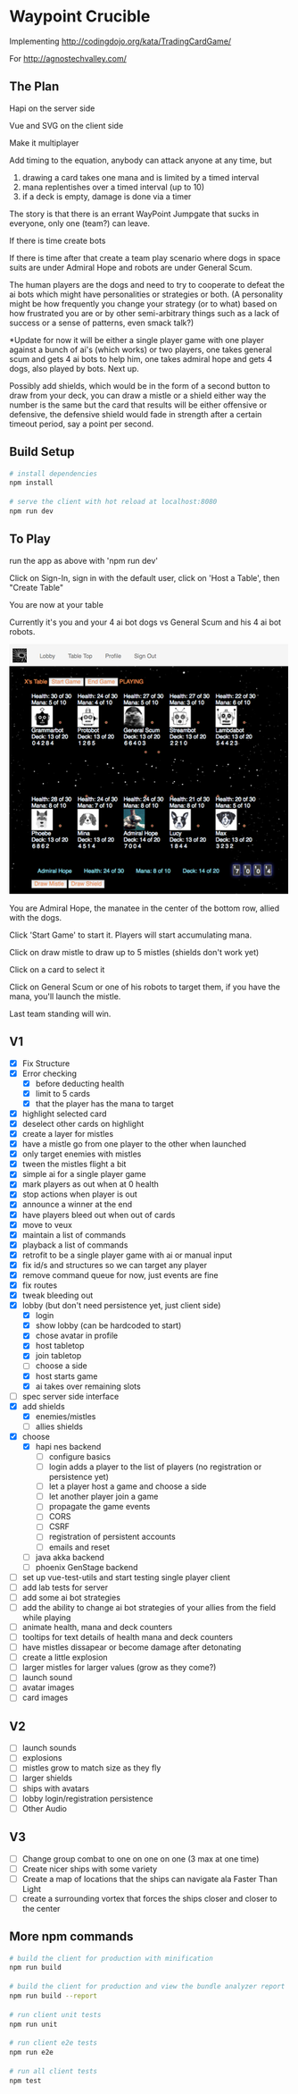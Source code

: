 # Waypoint Crucible

Implementing
http://codingdojo.org/kata/TradingCardGame/

For
http://agnostechvalley.com/

## The Plan

Hapi on the server side

Vue and SVG on the client side

Make it multiplayer

Add timing to the equation, anybody can attack anyone at any time, but 

1) drawing a card takes one mana and is limited by a timed interval
2) mana replentishes over a timed interval (up to 10)
3) if a deck is empty, damage is done via a timer

The story is that there is an errant WayPoint Jumpgate that sucks in everyone, only one (team?) can leave.

If there is time create bots

If there is time after that create a team play scenario where dogs in space suits are under Admiral Hope
and robots are under General Scum.

The human players are the dogs and need to try to cooperate to defeat the ai bots which might have personalities or strategies or both. (A personality might be how frequently you change your strategy (or to what) based on how frustrated you are or by other semi-arbitrary things such as a lack of success or a sense of patterns, even smack talk?)

*Update for now it will be either a single player game with one player against a bunch of ai's (which works) or two players, one takes general scum and gets 4 ai bots to help him, one takes admiral hope and gets 4 dogs, also played by bots. Next up.

Possibly add shields, which would be in the form of a second button to draw from your deck, you can draw a mistle or a shield either way the number is the same but the card that results will be either offensive or defensive, the defensive shield would fade in strength after a certain timeout period, say a point per second.


## Build Setup

``` bash
# install dependencies
npm install

# serve the client with hot reload at localhost:8080
npm run dev

```

## To Play

run the app as above with 'npm run dev'

Click on Sign-In, sign in with the default user, click on 'Host a Table', then "Create Table"
 
You are now at your table 

Currently it's you and your 4 ai bot dogs vs General Scum and his 4 ai bot robots.

![A screenshot of the current state of the game, 10 postage stamp sized avatars and some dots for mistles](./design/five_vs_five.png?raw=true "Five on Five")

You are Admiral Hope, the manatee in the center of the bottom row, allied with the dogs.

Click 'Start Game' to start it. Players will start accumulating mana.

Click on draw mistle to draw up to 5 mistles (shields don't work yet)

Click on a card to select it

Click on General Scum or one of his robots to target them, if you have the mana, you'll launch the mistle.

Last team standing will win.


## V1
- [x] Fix Structure
- [X] Error checking
    - [X] before deducting health
    - [X] limit to 5 cards
    - [X] that the player has the mana to target
- [X] highlight selected card
- [X] deselect other cards on highlight
- [X] create a layer for mistles
- [X] have a mistle go from one player to the other when launched
- [X] only target enemies with mistles
- [X] tween the mistles flight a bit
- [X] simple ai for a single player game
- [X] mark players as out when at 0 health
- [X] stop actions when player is out
- [X] announce a winner at the end
- [X] have players bleed out when out of cards
- [X] move to veux
- [X] maintain a list of commands
- [X] playback a list of commands
- [X] retrofit to be a single player game with ai or manual input
- [X] fix id/s and structures so we can target any player
- [X] remove command queue for now, just events are fine
- [X] fix routes
- [X] tweak bleeding out
- [X] lobby (but don't need persistence yet, just client side)
    - [X] login 
    - [X] show lobby (can be hardcoded to start)
    - [X] chose avatar in profile
    - [X] host tabletop
    - [X] join tabletop
    - [ ] choose a side
    - [X] host starts game
    - [X] ai takes over remaining slots
- [ ] spec server side interface
- [X] add shields
    - [X] enemies/mistles
    - [ ] allies shields
- [X] choose
	- [X] hapi nes backend
		- [ ] configure basics
		- [ ] login adds a player to the list of players (no registration or persistence yet)
		- [ ] let a player host a game and choose a side
		- [ ] let another player join a game
		- [ ] propagate the game events
		- [ ] CORS
		- [ ] CSRF
		- [ ] registration of persistent accounts
		- [ ] emails and reset
	- [ ] java akka backend
	- [ ] phoenix GenStage backend
- [ ] set up vue-test-utils and start testing single player client
- [ ] add lab tests for server
- [ ] add some ai bot strategies
- [ ] add the ability to change ai bot strategies of your allies from the field while playing
- [ ] animate health, mana and deck counters
- [ ] tooltips for text details of health mana and deck counters
- [ ] have mistles dissapear or become damage after detonating
- [ ] create a little explosion
- [ ] larger mistles for larger values (grow as they come?)
- [ ] launch sound
- [ ] avatar images
- [ ] card images

## V2
- [ ] launch sounds
- [ ] explosions
- [ ] mistles grow to match size as they fly
- [ ] larger shields
- [ ] ships with avatars
- [ ] lobby login/registration persistence
- [ ] Other Audio

## V3
- [ ] Change group combat to one on one on one (3 max at one time)
- [ ] Create nicer ships with some variety
- [ ] Create a map of locations that the ships can navigate ala Faster Than Light
- [ ] create a surrounding vortex that forces the ships closer and closer to the center

## More npm commands

``` bash
# build the client for production with minification
npm run build

# build the client for production and view the bundle analyzer report
npm run build --report

# run client unit tests
npm run unit

# run client e2e tests
npm run e2e

# run all client tests
npm test
```

